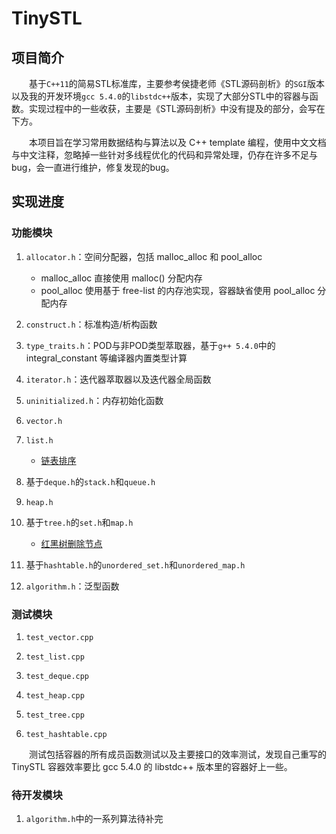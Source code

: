 # TinySTL

## 项目简介

&emsp;&emsp;基于`C++11`的简易STL标准库，主要参考侯捷老师《STL源码剖析》的`SGI`版本以及我的开发环境`gcc 5.4.0`的`libstdc++`版本，实现了大部分STL中的容器与函数。实现过程中的一些收获，主要是《STL源码剖析》中没有提及的部分，会写在下方。

&emsp;&emsp;本项目旨在学习常用数据结构与算法以及 C++ template 编程，使用中文文档与中文注释，忽略掉一些针对多线程优化的代码和异常处理，仍存在许多不足与bug，会一直进行维护，修复发现的bug。

## 实现进度

### 功能模块

1. `allocator.h`：空间分配器，包括 malloc_alloc 和 pool_alloc
    - malloc_alloc 直接使用 malloc() 分配内存
    - pool_alloc 使用基于 free-list 的内存池实现，容器缺省使用 pool_alloc 分配内存

2. `construct.h`：标准构造/析构函数

3. `type_traits.h`：POD与非POD类型萃取器，基于`g++ 5.4.0`中的 integral_constant 等编译器内置类型计算

4. `iterator.h`：迭代器萃取器以及迭代器全局函数

5. `uninitialized.h`：内存初始化函数

6. `vector.h`

7. `list.h`
    - [链表排序](https://ysw1912.github.io/post/cc++/stl02/)

8. 基于`deque.h`的`stack.h`和`queue.h`

9. `heap.h`

10. 基于`tree.h`的`set.h`和`map.h`
    - [红黑树删除节点](https://ysw1912.github.io/post/cc++/stl01/)

11. 基于`hashtable.h`的`unordered_set.h`和`unordered_map.h`

12. `algorithm.h`：泛型函数

### 测试模块

1. `test_vector.cpp`

2. `test_list.cpp`

3. `test_deque.cpp`

4. `test_heap.cpp`

5. `test_tree.cpp`

6. `test_hashtable.cpp`

&emsp;&emsp;测试包括容器的所有成员函数测试以及主要接口的效率测试，发现自己重写的 TinySTL 容器效率要比 gcc 5.4.0 的 libstdc++ 版本里的容器好上一些。

### 待开发模块

1. `algorithm.h`中的一系列算法待补完

